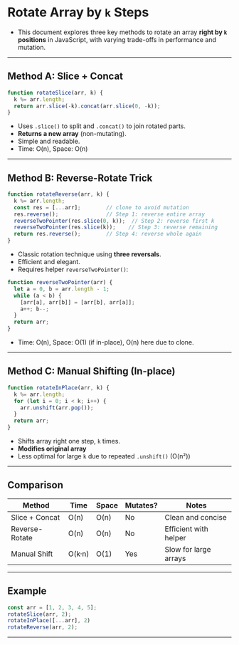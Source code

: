 #  Rotate Array by `k` Steps 

- This document explores three key methods to rotate an array **right by `k` positions** in JavaScript, with varying trade-offs in performance and mutation.

---

##  Method A: Slice + Concat

```js
function rotateSlice(arr, k) {
  k %= arr.length;
  return arr.slice(-k).concat(arr.slice(0, -k));
}
```

- Uses `.slice()` to split and `.concat()` to join rotated parts.
- **Returns a new array** (non-mutating).
- Simple and readable.
- Time: O(n), Space: O(n)

---

##  Method B: Reverse-Rotate Trick

```js
function rotateReverse(arr, k) {
  k %= arr.length;
  const res = [...arr];        // clone to avoid mutation
  res.reverse();               // Step 1: reverse entire array
  reverseTwoPointer(res.slice(0, k));  // Step 2: reverse first k
  reverseTwoPointer(res.slice(k));    // Step 3: reverse remaining
  return res.reverse();        // Step 4: reverse whole again
}
```

- Classic rotation technique using **three reversals**.
- Efficient and elegant.
- Requires helper `reverseTwoPointer()`:
  
```js
function reverseTwoPointer(arr) {
  let a = 0, b = arr.length - 1;
  while (a < b) {
    [arr[a], arr[b]] = [arr[b], arr[a]];
    a++; b--;
  }
  return arr;
}
```

- Time: O(n), Space: O(1) (if in-place), O(n) here due to clone.

---

##  Method C: Manual Shifting (In-place)

```js
function rotateInPlace(arr, k) {
  k %= arr.length;
  for (let i = 0; i < k; i++) {
    arr.unshift(arr.pop());
  }
  return arr;
}
```

- Shifts array right one step, `k` times.
- **Modifies original array**
- Less optimal for large `k` due to repeated `.unshift()` (O(n²))

---

##  Comparison

| Method            | Time   | Space | Mutates? | Notes                          |
|-------------------|--------|-------|----------|--------------------------------|
| Slice + Concat    | O(n)   | O(n)  |  No     | Clean and concise              |
| Reverse-Rotate    | O(n)   | O(n)  |  No     | Efficient with helper          |
| Manual Shift      | O(k·n) | O(1)  |  Yes    | Slow for large arrays          |

---

##  Example

```js
const arr = [1, 2, 3, 4, 5];
rotateSlice(arr, 2);       
rotateInPlace([...arr], 2) 
rotateReverse(arr, 2);     
```

---
